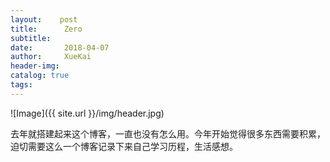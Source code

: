 ```yaml
---
layout:    post
title:      Zero
subtitle:   
date:       2018-04-07
author:     XueKai
header-img: 
catalog: true
tags:
---
```



![Image]({{ site.url }}/img/header.jpg)


去年就搭建起来这个博客，一直也没有怎么用。今年开始觉得很多东西需要积累，迫切需要这么一个博客记录下来自己学习历程，生活感想。
